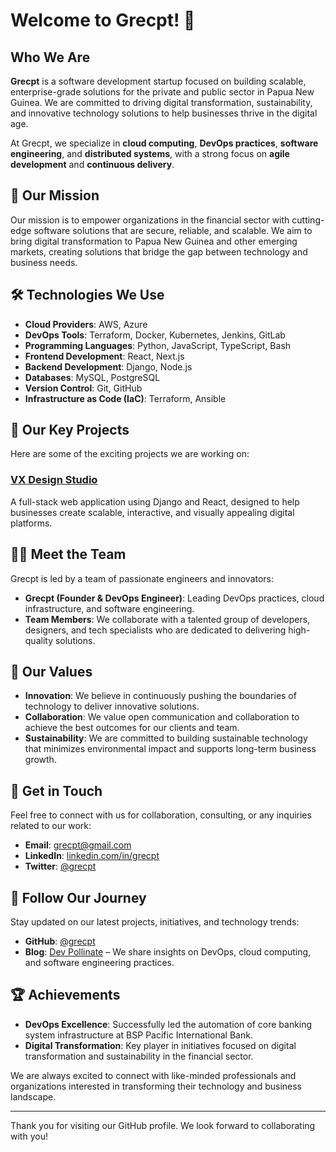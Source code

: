 # Welcome to Grecpt! 🚀

## Who We Are
**Grecpt** is a software development startup focused on building scalable, enterprise-grade solutions for the private and public sector in Papua New Guinea. We are committed to driving digital transformation, sustainability, and innovative technology solutions to help businesses thrive in the digital age.

At Grecpt, we specialize in **cloud computing**, **DevOps practices**, **software engineering**, and **distributed systems**, with a strong focus on **agile development** and **continuous delivery**.

## 🌟 Our Mission
Our mission is to empower organizations in the financial sector with cutting-edge software solutions that are secure, reliable, and scalable. We aim to bring digital transformation to Papua New Guinea and other emerging markets, creating solutions that bridge the gap between technology and business needs.

## 🛠️ Technologies We Use
- **Cloud Providers**: AWS, Azure
- **DevOps Tools**: Terraform, Docker, Kubernetes, Jenkins, GitLab
- **Programming Languages**: Python, JavaScript, TypeScript, Bash
- **Frontend Development**: React, Next.js
- **Backend Development**: Django, Node.js
- **Databases**: MySQL, PostgreSQL
- **Version Control**: Git, GitHub
- **Infrastructure as Code (IaC)**: Terraform, Ansible

## 🚀 Our Key Projects
Here are some of the exciting projects we are working on:

### [VX Design Studio](#)
A full-stack web application using Django and React, designed to help businesses create scalable, interactive, and visually appealing digital platforms.

## 🧑‍💻 Meet the Team
Grecpt is led by a team of passionate engineers and innovators:

- **Grecpt (Founder & DevOps Engineer)**: Leading DevOps practices, cloud infrastructure, and software engineering.
- **Team Members**: We collaborate with a talented group of developers, designers, and tech specialists who are dedicated to delivering high-quality solutions.

## 🌱 Our Values
- **Innovation**: We believe in continuously pushing the boundaries of technology to deliver innovative solutions.
- **Collaboration**: We value open communication and collaboration to achieve the best outcomes for our clients and team.
- **Sustainability**: We are committed to building sustainable technology that minimizes environmental impact and supports long-term business growth.

## 💬 Get in Touch
Feel free to connect with us for collaboration, consulting, or any inquiries related to our work:
- **Email**: [grecpt@gmail.com](mailto:grecpt@gmail.com)
- **LinkedIn**: [linkedin.com/in/grecpt](https://www.linkedin.com/in/grecpt)
- **Twitter**: [@grecpt](https://twitter.com/grecpt)

## 📢 Follow Our Journey
Stay updated on our latest projects, initiatives, and technology trends:
- **GitHub**: [@grecpt](https://github.com/grecpt)
- **Blog**: [Dev Pollinate](https://substack.com/dev-pollinate) – We share insights on DevOps, cloud computing, and software engineering practices.

## 🏆 Achievements
- **DevOps Excellence**: Successfully led the automation of core banking system infrastructure at BSP Pacific International Bank.
- **Digital Transformation**: Key player in initiatives focused on digital transformation and sustainability in the financial sector.

We are always excited to connect with like-minded professionals and organizations interested in transforming their technology and business landscape.

---

Thank you for visiting our GitHub profile. We look forward to collaborating with you!
